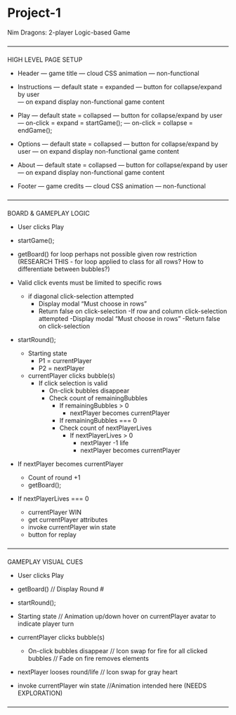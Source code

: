 # Project-1
Nim Dragons: 2-player Logic-based Game

————————————————————————————————————

HIGH LEVEL PAGE SETUP

- Header
    — game title
    — cloud CSS animation
    — non-functional

- Instructions
    — default state = expanded
    — button for collapse/expand by user	
    — on expand display non-functional game content

- Play 
    — default state = collapsed
    — button for collapse/expand by user        
    — on-click = expand = startGame();
    — on-click = collapse = endGame();

- Options
    — default state = collapsed
    — button for collapse/expand by user
    — on expand display non-functional game content	

- About
    — default state = collapsed
    — button for collapse/expand by user
    — on expand display non-functional game content	

- Footer
    — game credits
    — cloud CSS animation
    — non-functional

————————————————————————————————————

BOARD & GAMEPLAY LOGIC

- User clicks Play

- startGame();

- getBoard() for loop perhaps not possible given row restriction (RESEARCH THIS - for loop 	  applied to class for all rows? How to differentiate between bubbles?)

- Valid click events must be limited to specific rows
    - if diagonal click-selection attempted
        - Display modal “Must choose in rows”
        - Return false on click-selection
    -If row and column click-selection attempted
        -Display modal “Must choose in rows”
        -Return false on click-selection

- startRound();
    - Starting state
        - P1 = currentPlayer
        - P2 = nextPlayer
    - currentPlayer clicks bubble(s)
        - If click selection is valid
            - On-click bubbles disappear
            - Check count of remainingBubbles
                - If remainingBubbles > 0 
                    - nextPlayer becomes currentPlayer
                - If remainingBubbles === 0
                - Check count of nextPlayerLives
                    - If nextPlayerLives > 0
                        - nextPlayer -1 life
                        - nextPlayer becomes currentPlayer

- If nextPlayer becomes currentPlayer
    - Count of round +1
    - getBoard();

- If nextPlayerLives === 0
    - currentPlayer WIN
    - get currentPlayer attributes
    - invoke currentPlayer win state
    - button for replay

————————————————————————————————————

GAMEPLAY VISUAL CUES 

- User clicks Play

- getBoard()
// Display Round #

- startRound();
- Starting state
// Animation up/down hover on currentPlayer avatar to indicate player turn

- currentPlayer clicks bubble(s) 
    - On-click bubbles disappear
    // Icon swap for fire for all clicked bubbles
    // Fade on fire removes elements

- nextPlayer looses round/life
// Icon swap for gray heart

- invoke currentPlayer win state
//Animation intended here (NEEDS EXPLORATION)

————————————————————————————————————


